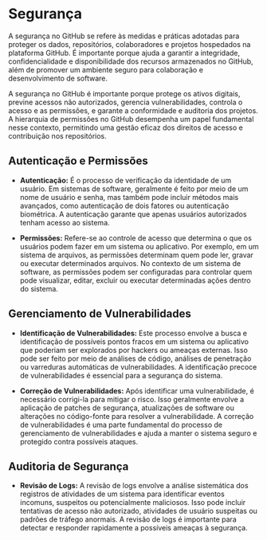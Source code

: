 # Segurança

A segurança no GitHub se refere às medidas e práticas adotadas para proteger os dados, repositórios, colaboradores e projetos hospedados na plataforma GitHub. É importante porque ajuda a garantir a integridade, confidencialidade e disponibilidade dos recursos armazenados no GitHub, além de promover um ambiente seguro para colaboração e desenvolvimento de software.

A segurança no GitHub é importante porque protege os ativos digitais, previne acessos não autorizados, gerencia vulnerabilidades, controla o acesso e as permissões, e garante a conformidade e auditoria dos projetos. A hierarquia de permissões no GitHub desempenha um papel fundamental nesse contexto, permitindo uma gestão eficaz dos direitos de acesso e contribuição nos repositórios.

## Autenticação e Permissões

- **Autenticação:** É o processo de verificação da identidade de um usuário. Em sistemas de software, geralmente é feito por meio de um nome de usuário e senha, mas também pode incluir métodos mais avançados, como autenticação de dois fatores ou autenticação biométrica. A autenticação garante que apenas usuários autorizados tenham acesso ao sistema.

- **Permissões:** Refere-se ao controle de acesso que determina o que os usuários podem fazer em um sistema ou aplicativo. Por exemplo, em um sistema de arquivos, as permissões determinam quem pode ler, gravar ou executar determinados arquivos. No contexto de um sistema de software, as permissões podem ser configuradas para controlar quem pode visualizar, editar, excluir ou executar determinadas ações dentro do sistema.

## Gerenciamento de Vulnerabilidades

- **Identificação de Vulnerabilidades:** Este processo envolve a busca e identificação de possíveis pontos fracos em um sistema ou aplicativo que poderiam ser explorados por hackers ou ameaças externas. Isso pode ser feito por meio de análises de código, análises de penetração ou varreduras automáticas de vulnerabilidades. A identificação precoce de vulnerabilidades é essencial para a segurança do sistema.

- **Correção de Vulnerabilidades:** Após identificar uma vulnerabilidade, é necessário corrigi-la para mitigar o risco. Isso geralmente envolve a aplicação de patches de segurança, atualizações de software ou alterações no código-fonte para resolver a vulnerabilidade. A correção de vulnerabilidades é uma parte fundamental do processo de gerenciamento de vulnerabilidades e ajuda a manter o sistema seguro e protegido contra possíveis ataques.

## Auditoria de Segurança

- **Revisão de Logs:** A revisão de logs envolve a análise sistemática dos registros de atividades de um sistema para identificar eventos incomuns, suspeitos ou potencialmente maliciosos. Isso pode incluir tentativas de acesso não autorizado, atividades de usuário suspeitas ou padrões de tráfego anormais. A revisão de logs é importante para detectar e responder rapidamente a possíveis ameaças à segurança.
